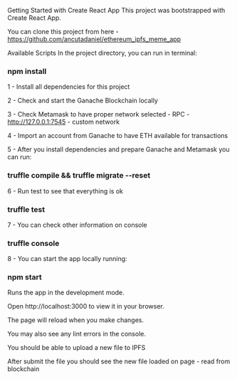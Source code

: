 Getting Started with Create React App
This project was bootstrapped with Create React App.

You can clone this project from here - https://github.com/ancutadaniel/ethereum_ipfs_meme_app

Available Scripts
In the project directory, you can run in terminal:

### npm install

1 - Install all dependencies for this project

2 - Check and start the Ganache Blockchain locally

3 - Check Metamask to have proper network selected - RPC - http://127.0.0.1:7545 - custom network

4 - Import an account from Ganache to have ETH available for transactions

5 - After you install dependencies and prepare Ganache and Metamask you can run:

### truffle compile && truffle migrate --reset

6 - Run test to see that everything is ok

### truffle test

7 - You can check other information on console

### truffle console

8 - You can start the app locally running:

### npm start

Runs the app in the development mode.

Open http://localhost:3000 to view it in your browser.

The page will reload when you make changes.

You may also see any lint errors in the console.

You should be able to upload a new file to IPFS

After submit the file you should see the new file loaded on page - read from blockchain
